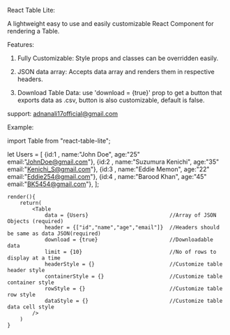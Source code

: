 React Table Lite:

A lightweight easy to use and easily customizable React Component for rendering a Table.

Features:

1) Fully Customizable:
    Style props and classes can be overridden easily.

2) JSON data array:
    Accepts data array and renders them in respective headers.

3) Download Table Data:
    use 'download = {true}' prop to get a button that exports data as .csv, button is also customizable, default is false.

support:
    adnanali17official@gmail.com



Example:


import Table from "react-table-lite";

let Users = 
    [
        {id:1 , name:"John Doe", age:"25" email:"JohnDoe@gmail.com"},
        {id:2 , name:"Suzumura Kenichi", age:"35" email:"Kenichi_S@gmail.com"},
        {id:3 , name:"Eddie Memon", age:"22" email:"Eddie254@gmail.com"},
        {id:4 , name:"Barood Khan", age:"45" email:"BK5454@gmail.com"},
	];
	
	render(){
		return(
			<Table
				data = {Users}							//Array of JSON Objects (required)
				header = {["id","name","age","email"]}  //Headers should be same as data JSON(required)
				download = {true}						//Downloadable data 
				limit = {10}                          	//No of rows to display at a time
				headerStyle = {}						//Customize table header style
				containerStyle = {}						//Customize table container style
				rowStyle = {}							//Customize table row style
				dataStyle = {}							//Customize table data cell style
			/>
		)
	}
